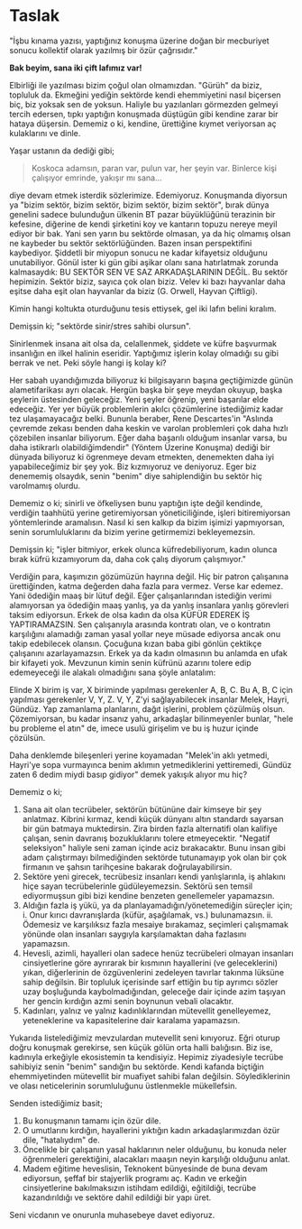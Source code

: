 # Taslak

"İşbu kınama yazısı, yaptığınız konuşma üzerine doğan bir mecburiyet sonucu kollektif olarak yazılmış bir özür çağrısıdır."

**Bak beyim, sana iki çift lafımız var!**

Elbirliği ile yazılması bizim çoğul olan olmamızdan. "Gürüh" da biziz, topluluk da. Ekmeğini yediğin sektörde kendi ehemmiyetini nasıl biçersen biç, biz yoksak sen de yoksun. Haliyle bu yazılanları görmezden gelmeyi tercih edersen, tıpkı yaptığın konuşmada düştügün gibi kendine zarar bir hataya düşersin. Dememiz o ki, kendine, ürettiğine kıymet veriyorsan aç kulaklarını ve dinle.

Yaşar ustanın da dediği gibi;

> Koskoca adamsın, paran var, pulun var, her şeyin var. Binlerce kişi çalışıyor emrinde, yakışır mı sana...

diye devam etmek isterdik sözlerimize. Edemiyoruz. Konuşmanda diyorsun ya "bizim sektör, bizim sektör, bizim sektör, bizim sektör", bırak dünya genelini sadece bulunduğun ülkenin BT pazar büyüklüğünü terazinin bir kefesine, diğerine de kendi şirketini koy ve kantarın topuzu nereye meyil ediyor bir bak. Yani sen yarın bu sektörde olmasan, ya da hiç olmamış olsan ne kaybeder bu sektör sektörlüğünden. Bazen insan perspektifini kaybediyor. Şiddetli bir miyopun sonucu ne kadar kifayetsiz olduğunu unutabiliyor. Gönül ister ki gün gibi aşikar olanı sana hatırlatmak zorunda kalmasaydık: BU SEKTÖR SEN VE SAZ ARKADAŞLARININ DEĞİL. Bu sektör hepimizin. Sektör biziz, sayıca çok olan biziz. Velev ki bazı hayvanlar daha eşitse daha eşit olan hayvanlar da biziz (G. Orwell, Hayvan Çiftligi).

Kimin hangi koltukta oturduğunu tesis ettiysek, gel iki lafın belini kıralım.

Demişsin ki; "sektörde sinir/stres sahibi olursun".

Sinirlenmek insana ait olsa da, celallenmek, şiddete ve küfre başvurmak insanlığın en ilkel halinin eseridir. Yaptığımız işlerin kolay olmadığı su gibi berrak ve net. Peki söyle hangi iş kolay ki?

Her sabah uyandığımızda biliyoruz ki bilgisayarın başına geçtiğimizde günün alametifarikası ayrı olacak. Hergün başka bir şeye meydan okuyup, başka şeylerin üstesinden geleceğiz. Yeni şeyler öğrenip, yeni başarılar elde edeceğiz. Yer yer büyük problemlerin akılcı çözümlerine istediğimiz kadar tez ulaşamayacağız belki. Bununla beraber, Rene Descartes'in "Aslında çevremde zekası benden daha keskin ve varolan problemleri çok daha hızlı çözebilen insanlar biliyorum. Eğer daha başarılı olduğum insanlar varsa, bu daha istikrarlı olabildiğimdendir" (Yöntem Üzerine Konuşma) dediği bir dünyada biliyoruz ki ögrenmeye devam etmekten, denemekten daha iyi yapabileceğimiz bir şey yok. Biz kızmıyoruz ve deniyoruz. Eger biz denememiş olsaydık, senin "benim" diye sahiplendiğin bu sektör hiç varolmamış olurdu.

Dememiz o ki; sinirli ve öfkeliysen bunu yaptığın işte değil kendinde, verdiğin taahhütü yerine getiremiyorsan yöneticiliğinde, işleri bitiremiyorsan yöntemlerinde aramalısın. Nasıl ki sen kalkıp da bizim işimizi yapmıyorsan, senin sorumluluklarını da bizim yerine getirmemizi bekleyemezsin.

Demişsin ki; "işler bitmiyor, erkek olunca küfredebiliyorum, kadın olunca bırak küfrü kızamıyorum da, daha cok çalış diyorum çalışmıyor."

Verdiğin para, kaşımızın gözümüzün hayrına değil. Hiç bir patron çalışanına ürettiğinden, katma değerden daha fazla para vermez. Verse kar edemez. Yani ödediğin maaş bir lütuf değil. Eğer çalışanlarından istediğin verimi alamıyorsan ya ödediğin maaş yanlış, ya da yanlış insanlara yanlış görevleri taksim ediyorsun. Erkek de olsa kadın da olsa KÜFÜR EDEREK İŞ YAPTIRAMAZSIN. Sen çalışanıyla arasında kontratı olan, ve o kontratın karşılığını alamadığı zaman yasal yollar neye müsade ediyorsa ancak onu takip edebilecek olansın. Çocuğuna kızan baba gibi gönlün çektikçe çalışanını azarlayamazsın. Erkek ya da kadın olmasının bu anlamda en ufak bir kifayeti yok.
Mevzunun kimin senin küfrünü azarını tolere edip edemeyeceği ile alakalı olmadığını sana şöyle anlatalım:

Elinde X birim iş var, X biriminde yapılması gerekenler A, B, C. Bu A, B, C için yapılması gerekenler V, Y, Z. V, Y, Z'yi sağlayabilecek insanlar Melek, Hayri, Gündüz. Yap zamanlama planlarını, dağıt işlerini, problem çözülmüş olsun. Çözemiyorsan, bu kadar insanız yahu, arkadaşlar bilinmeyenler bunlar, "hele bu probleme el atın" de, imece usulü girişelim ve bu iş huzur içinde çözülsün.

Daha denklemde bileşenleri yerine koyamadan "Melek'in aklı yetmedi, Hayri'ye sopa vurmayınca benim aklımın yetmediklerini yettiremedi, Gündüz zaten 6 dedim miydi basıp gidiyor" demek yakışık alıyor mu hiç?

Dememiz o ki;

1.	Sana ait olan tecrübeler, sektörün bütününe dair kimseye bir şey anlatmaz. Kibrini kırmaz, kendi küçük dünyanı altın standardı sayarsan bir gün batmaya muktedirsin. Zira birden fazla alternatifi olan kalifiye çalışan, senin davranış bozukluklarını tolere etmeyecektir. "Negatif seleksiyon" haliyle seni zaman içinde aciz bırakacaktır. Bunu insan gibi adam çalıştırmayı bilmediğinden sektörde tutunamayıp yok olan bir çok firmanın ve şahsın tarihçesine bakarak doğrulayabilirsin.
2.	Sektöre yeni girecek, tecrübesiz insanları kendi yanlışlarınla, iş ahlakını hiçe sayan tecrübelerinle güdüleyemezsin. Sektörü sen temsil ediyormuşsun gibi bizi kendine benzeten genellemeler yapamazsın.
3.	Aldığın fazla iş yükü, ya da planlayamadığın/yönetemediğin süreçler için;
i.	Onur kırıcı davranışlarda (küfür, aşağılamak, vs.) bulunamazsın.
ii.	Ödemesiz ve karşılıksız fazla mesaiye bırakamaz, seçimleri çalışmamak yönünde olan insanları saygıyla karşılamaktan daha fazlasını yapamazsın.
4.	Hevesli, azimli, hayalleri olan sadece henüz tecrübeleri olmayan insanları cinsiyetlerine göre ayrırarak bir kısmının hayallerini (ve geleceklerini) yıkan, diğerlerinin de özgüvenlerini zedeleyen tavırlar takınma lüksüne sahip değilsin. Bir topluluk içerisinde sarf ettiğin bu tip ayrımcı sözler uzay boşluğunda kaybolmadığından, geleceğe dair içinde azim taşıyan her gencin kırdığın azmi senin boynunun vebali olacaktır.
5.	Kadınları, yalnız ve yalnız kadınlıklarından mütevellit genelleyemez, yeteneklerine va kapasitelerine dair karalama yapamazsın.

Yukarıda listelediğimiz mevzulardan mutevellit seni kınıyoruz. Eğri oturup doğru konuşmak gerekirse, sen küçük gölün orta halli balığısın. Biz ise, kadınıyla erkeğiyle ekosistemin ta kendisiyiz. Hepimiz ziyadesiyle tecrübe sahibiyiz senin "benim" sandığın bu sektörde. Kendi kafanda biçtiğin ehemmiyetinden mütevellit bir muafiyet sahibi falan değilsin. Söylediklerinin ve olası neticelerinin sorumluluğunu üstlenmekle mükellefsin.

Senden istediğimiz basit;

1.	Bu konuşmanın tamamı için özür dile.
2.	O umutlarını kırdığın, hayallerini yıktığın kadın arkadaşlarımızdan özür dile, "hatalıydım" de.
3.	Öncelikle bir çalışanın yasal haklarının neler olduğunu, bu konuda neler öğrenmeleri gerektiğini, alacakları maaşın neyin karşılığı olduğunu anlat.
4.	Madem eğitime heveslisin, Teknokent bünyesinde de buna devam ediyorsun, şeffaf bir stajyerlik programı aç. Kadın ve erkeğin cinsiyetlerine bakılmaksızın istihdam edildiği, eğitildiği, tecrübe kazandırıldığı ve sektöre dahil edildiği bir yapı üret.

Seni vicdanın ve onurunla muhasebeye davet ediyoruz.
